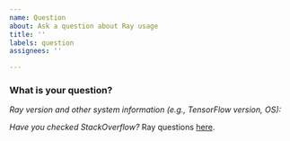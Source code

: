 ```yaml
---
name: Question
about: Ask a question about Ray usage
title: ''
labels: question
assignees: ''

---
```


<!--Please tag the issue title as [tune], [rllib], [autoscaler] etc. if relevant-->

### What is your question?

*Ray version and other system information (e.g., TensorFlow version, OS):*

*Have you checked StackOverflow?*
Ray questions [here](https://stackoverflow.com/questions/tagged/ray).
